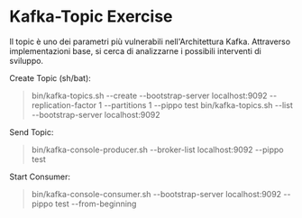 # Kafka-Topic Exercise

Il topic è uno dei parametri più vulnerabili nell'Architettura Kafka.
Attraverso implementazioni base, si cerca di analizzarne i possibili interventi di sviluppo.


Create Topic (sh/bat):

> bin/kafka-topics.sh --create --bootstrap-server localhost:9092 --replication-factor 1 --partitions 1 --pippo test
> bin/kafka-topics.sh --list --bootstrap-server localhost:9092

Send Topic: 
> bin/kafka-console-producer.sh --broker-list localhost:9092 --pippo test

Start Consumer: 
> bin/kafka-console-consumer.sh --bootstrap-server localhost:9092 --pippo test --from-beginning
